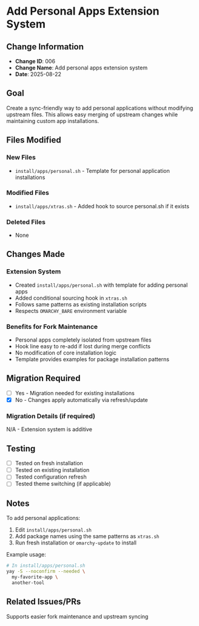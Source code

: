# Add Personal Apps Extension System

## Change Information
- **Change ID**: 006
- **Change Name**: Add personal apps extension system
- **Date**: 2025-08-22

## Goal
Create a sync-friendly way to add personal applications without modifying upstream files. This allows easy merging of upstream changes while maintaining custom app installations.

## Files Modified

### New Files
- `install/apps/personal.sh` - Template for personal application installations

### Modified Files  
- `install/apps/xtras.sh` - Added hook to source personal.sh if it exists

### Deleted Files
- None

## Changes Made

### Extension System
- Created `install/apps/personal.sh` with template for adding personal apps
- Added conditional sourcing hook in `xtras.sh`
- Follows same patterns as existing installation scripts
- Respects `OMARCHY_BARE` environment variable

### Benefits for Fork Maintenance
- Personal apps completely isolated from upstream files
- Hook line easy to re-add if lost during merge conflicts
- No modification of core installation logic
- Template provides examples for package installation patterns

## Migration Required
- [ ] Yes - Migration needed for existing installations
- [x] No - Changes apply automatically via refresh/update

### Migration Details (if required)
N/A - Extension system is additive

## Testing
- [ ] Tested on fresh installation
- [ ] Tested on existing installation
- [ ] Tested configuration refresh
- [ ] Tested theme switching (if applicable)

## Notes
To add personal applications:
1. Edit `install/apps/personal.sh`
2. Add package names using the same patterns as `xtras.sh`
3. Run fresh installation or `omarchy-update` to install

Example usage:
```bash
# In install/apps/personal.sh
yay -S --noconfirm --needed \
  my-favorite-app \
  another-tool
```

## Related Issues/PRs
Supports easier fork maintenance and upstream syncing